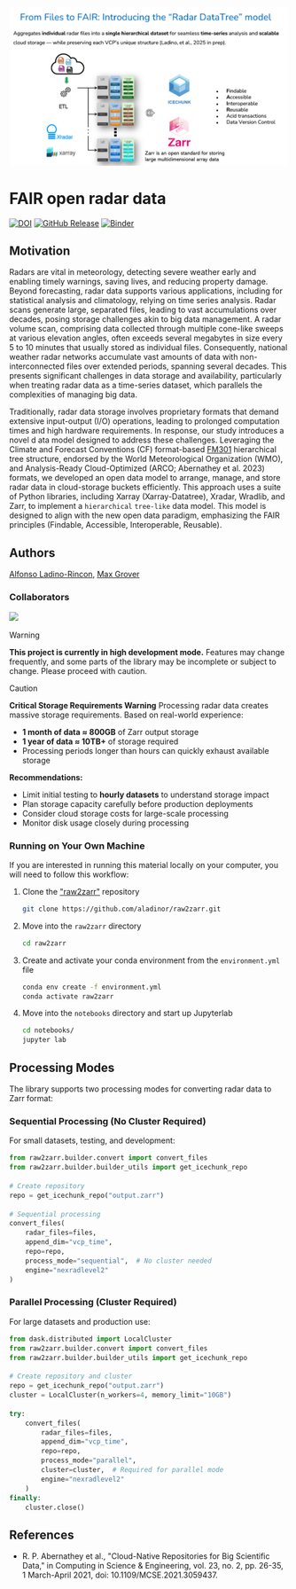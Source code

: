 <img src="images/radar_datatree.png" alt="thumbnail" width="550"/>

# FAIR open radar data
[![DOI](https://zenodo.org/badge/658848435.svg)](https://zenodo.org/doi/10.5281/zenodo.10069535)
[![GitHub Release](https://img.shields.io/github/v/release/aladinor/raw2zarr?display_name=tag&sort=semver)](https://github.com/aladinor/raw2zarr/releases/latest)
[![Binder](https://mybinder.org/badge_logo.svg)](https://mybinder.org/v2/gh/aladinor/raw2zarr/main)

## Motivation

Radars are vital in meteorology, detecting severe weather early and enabling timely warnings, saving lives,
and reducing property damage. Beyond forecasting, radar data supports various applications,
including for statistical analysis and climatology, relying on time series analysis. Radar scans generate large,
separated files, leading to vast accumulations over decades, posing storage challenges akin to big data management.
A radar volume scan, comprising data collected through multiple cone-like sweeps at various elevation angles,
often exceeds several megabytes in size every 5 to 10 minutes that usually stored as individual files.
Consequently, national weather radar networks accumulate vast amounts of data with non-interconnected files over
extended periods, spanning several decades. This presents significant challenges in data storage and availability,
particularly when treating radar data as a time-series dataset, which parallels the complexities of managing big data.

Traditionally, radar data storage involves proprietary formats that demand extensive input-output (I/O) operations,
leading to prolonged computation times and high hardware requirements. In response, our study introduces a novel d
ata model designed to address these challenges. Leveraging the Climate and Forecast Conventions (CF) format-based
[FM301](https://community.wmo.int/en/activity-areas/wis/wmo-cf-extensions) hierarchical tree structure,
endorsed by the World Meteorological Organization (WMO), and Analysis-Ready Cloud-Optimized
(ARCO; Abernathey et al. 2023) formats, we developed an open data model to arrange, manage, and store radar data in
cloud-storage buckets efficiently. This approach uses a suite of Python libraries, including Xarray (Xarray-Datatree),
Xradar, Wradlib, and Zarr, to implement a `hierarchical` `tree-like` data model. This model is designed to align
with the new open data paradigm, emphasizing the FAIR principles (Findable, Accessible, Interoperable, Reusable).


## Authors

[Alfonso Ladino-Rincon](https://github.com/aladinor),
[Max Grover](https://github.com/mgrover1)

### Collaborators

<a href="https://github.com/aladinor/raw2zarr/graphs/contributors">
  <img src="https://contrib.rocks/image?repo=aladinor/raw2zarr" />
</a>


> [!WARNING]
> **This project is currently in high development mode.**
> Features may change frequently, and some parts of the library may be incomplete or subject to change. Please proceed with caution.

> [!CAUTION]
> **Critical Storage Requirements Warning**
> Processing radar data creates massive storage requirements. Based on real-world experience:
> - **1 month of data ≈ 800GB** of Zarr output storage
> - **1 year of data ≈ 10TB+** of storage required
> - Processing periods longer than hours can quickly exhaust available storage
>
> **Recommendations:**
> - Limit initial testing to **hourly datasets** to understand storage impact
> - Plan storage capacity carefully before production deployments
> - Consider cloud storage costs for large-scale processing
> - Monitor disk usage closely during processing


### Running on Your Own Machine
If you are interested in running this material locally on your computer, you will need to follow this workflow:

1. Clone the ["raw2zarr"](https://github.com/aladinor/raw2zarr) repository
    ```bash
    git clone https://github.com/aladinor/raw2zarr.git
    ```

2. Move into the `raw2zarr` directory
    ```bash
    cd raw2zarr
    ```

3. Create and activate your conda environment from the `environment.yml` file
    ```bash
    conda env create -f environment.yml
    conda activate raw2zarr
    ```

4.  Move into the `notebooks` directory and start up Jupyterlab
    ```bash
    cd notebooks/
    jupyter lab
    ```

## Processing Modes

The library supports two processing modes for converting radar data to Zarr format:

### Sequential Processing (No Cluster Required)

For small datasets, testing, and development:

```python
from raw2zarr.builder.convert import convert_files
from raw2zarr.builder.builder_utils import get_icechunk_repo

# Create repository
repo = get_icechunk_repo("output.zarr")

# Sequential processing
convert_files(
    radar_files=files,
    append_dim="vcp_time",
    repo=repo,
    process_mode="sequential",  # No cluster needed
    engine="nexradlevel2"
)
```

### Parallel Processing (Cluster Required)

For large datasets and production use:

```python
from dask.distributed import LocalCluster
from raw2zarr.builder.convert import convert_files
from raw2zarr.builder.builder_utils import get_icechunk_repo

# Create repository and cluster
repo = get_icechunk_repo("output.zarr")
cluster = LocalCluster(n_workers=4, memory_limit="10GB")

try:
    convert_files(
        radar_files=files,
        append_dim="vcp_time",
        repo=repo,
        process_mode="parallel",
        cluster=cluster,  # Required for parallel mode
        engine="nexradlevel2"
    )
finally:
    cluster.close()
```
## References
* R. P. Abernathey et al., "Cloud-Native Repositories for Big Scientific Data," in Computing in Science & Engineering, vol. 23, no. 2, pp. 26-35, 1 March-April 2021, doi: 10.1109/MCSE.2021.3059437.

